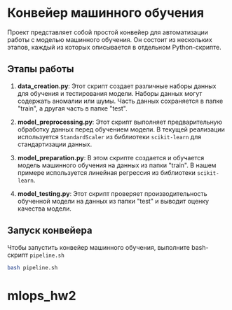 # Конвейер машинного обучения

Проект представляет собой простой конвейер для автоматизации работы с моделью машинного обучения. Он состоит из нескольких этапов, каждый из которых описывается в отдельном Python-скрипте.

## Этапы работы

1. **data_creation.py**: Этот скрипт создает различные наборы данных для обучения и тестирования модели. Наборы данных могут содержать аномалии или шумы. Часть данных сохраняется в папке "train", а другая часть в папке "test".

2. **model_preprocessing.py**: Этот скрипт выполняет предварительную обработку данных перед обучением модели. В текущей реализации используется `StandardScaler` из библиотеки `scikit-learn` для стандартизации данных.

3. **model_preparation.py**: В этом скрипте создается и обучается модель машинного обучения на данных из папки "train". В нашем примере используется линейная регрессия из библиотеки `scikit-learn`.

4. **model_testing.py**: Этот скрипт проверяет производительность обученной модели на данных из папки "test" и выводит оценку качества модели.

## Запуск конвейера

Чтобы запустить конвейер машинного обучения, выполните bash-скрипт `pipeline.sh`

```bash
bash pipeline.sh
```
# mlops_hw2
